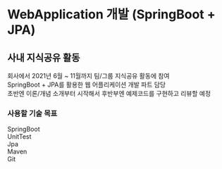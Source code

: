 # WebApplication 개발 (SpringBoot + JPA)  

## 사내 지식공유 활동  
회사에서 2021년 6월 ~ 11월까지 팀/그룹 지식공유 활동에 참여  
SpringBoot + JPA를 활용한 웹 어플리케이션 개발 파트 담당  
초반엔 이론/개념 소개부터 시작해서 후반부엔 예제코드를 구현하고 리뷰할 예정 

### 사용할 기술 목표
SpringBoot  
UnitTest  
Jpa  
Maven  
Git  

